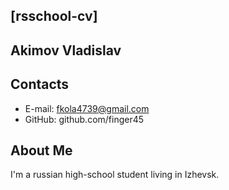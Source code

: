 ## [rsschool-cv]
## Akimov Vladislav
## Contacts
- E-mail: fkola4739@gmail.com
- GitHub: github.com/finger45
## About Me
I'm a russian high-school student living in Izhevsk.